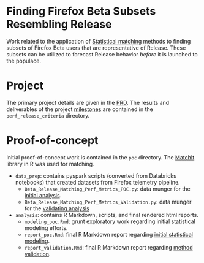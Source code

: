 # Finding Firefox Beta Subsets Resembling Release

Work related to the application of [Statistical matching](https://en.wikipedia.org/wiki/Matching_(statistics)) methods to finding subsets of Firefox Beta users that are representative of Release. These subsets can be utilized to forecast Release behavior _before_ it is launched to the populace. 

# Project
The primary project details are given in the [PRD](https://docs.google.com/document/d/1Ygz6MkudYHZjnDnD9Z97kUyFrvV3KGWsjXyPjddhHq0/edit?usp=sharing). The results and deliverables of the project [milestones](https://docs.google.com/document/d/1Ygz6MkudYHZjnDnD9Z97kUyFrvV3KGWsjXyPjddhHq0/edit#heading=h.lvb9l8gw2nee) are contained in the `perf_release_criteria` directory. 

# Proof-of-concept
Initial proof-of-concept work is contained in the `poc` directory. 
The [MatchIt](https://cran.r-project.org/web/packages/MatchIt/vignettes/matchit.pdf) library in R was used for matching.

* `data_prep`: contains pyspark scripts (converted from Databricks notebooks) that created datasets from Firefox telemetry pipeline.
   - `Beta_Release_Matching_Perf_Metrics_POC.py`: data munger for the [initial analysis](https://metrics.mozilla.com/protected/cdowhygelund/beta_subset_release.html#tl;dr).
   - `Beta_Release_Matching_Perf_Metrics_Validation.py`: data munger for the [validating analysis](https://metrics.mozilla.com/protected/cdowhygelund/beta_subset_release_validation.html)
* `analysis`: contains R Markdown, scripts, and final rendered html reports. 
   - `modeling_poc.Rmd`: grunt exploratory work regarding initial statistical modeling efforts.
   - `report_poc.Rmd`: final R Markdown report regarding [initial statistical modeling](https://metrics.mozilla.com/protected/cdowhygelund/beta_subset_release.html#tl;dr).
   - `report_validation.Rmd`: final R Markdown report regarding [method validation](https://metrics.mozilla.com/protected/cdowhygelund/beta_subset_release_validation.html).    


